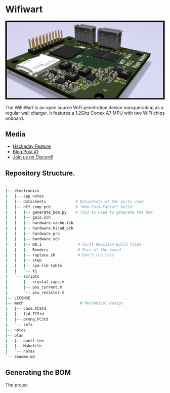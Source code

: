 # Wifiwart
![Hardware](electronics/pcb/Renders/hardware4.png)

The WiFiWart is an open source WiFi penetration device masquerading as a
regular wall charger. It features a 1.2Ghz Cortex A7 MPU with two WiFi
chips onboard.

## Media
- [Hackaday Feature](https://hackaday.com/2021/05/06/putting-an-ultra-tiny-linux-board-in-a-phone-charger-eventually/)
- [Blog Post #1](https://machinehum.medium.com/im-putting-a-wifi-router-into-a-wall-charger-part-0-2c1e1a80ccde)
- [Join us on Discord!](https://machinehum.medium.com/im-putting-a-wifi-router-into-a-wall-charger-part-0-2c1e1a80ccde)

## Repository Structure.
``` bash
.
|-- electronics
|   |-- app_notes
|   |-- datasheets             # Datasheets of the parts used
|   |-- nff_comp_pcb           # "Non-Form-Factor" build
|   |   |-- generate_bom.py    # This is used to generate the bom
|   |   |-- gpio.sch
|   |   |-- hardware-cache.lib
|   |   |-- hardware.kicad_pcb
|   |   |-- hardware.pro
|   |   |-- hardware.sch
|   |   |-- R0.1                # First Revision Build files
|   |   |-- Renders             # Pics of the board
|   |   |-- replace.sh          # Don't run this
|   |   |-- step             
|   |   |-- sym-lib-table
|   |   `-- ti
|   `-- scripts
|       |-- crystal_caps.m
|       |-- psu_current.m
|       `-- psu_resistor.m
|-- LICENSE
|-- mech                         # Mechanical Design
|   |-- case.FCStd
|   |-- lid.FCStd
|   |-- prong.FCStd
|   `-- refs
|-- notes
|-- plan
|   |-- gantt.tex
|   |-- Makefile
|   `-- notes
`-- readme.md
```


## Generating the BOM
The projec
